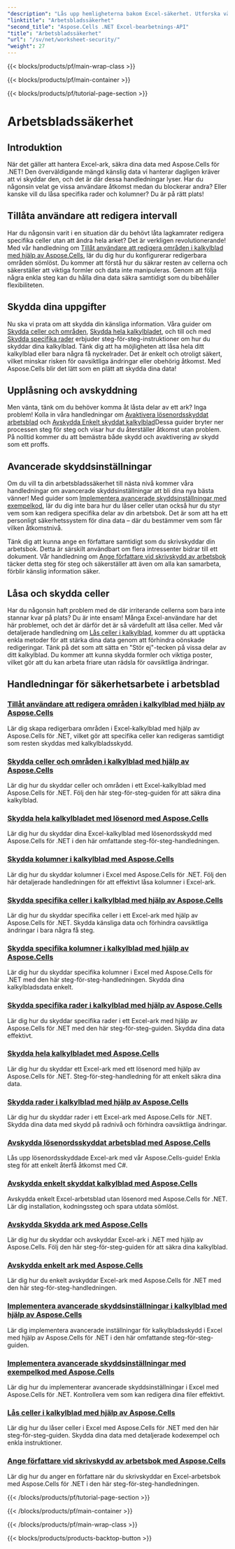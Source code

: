 ```yaml
---
"description": "Lås upp hemligheterna bakom Excel-säkerhet. Utforska våra omfattande handledningar om Aspose.Cells för .NET för att skydda, redigera och hantera dina kalkylblad utan ansträngning."
"linktitle": "Arbetsbladssäkerhet"
"second_title": "Aspose.Cells .NET Excel-bearbetnings-API"
"title": "Arbetsbladssäkerhet"
"url": "/sv/net/worksheet-security/"
"weight": 27
---
```


{{< blocks/products/pf/main-wrap-class >}}

{{< blocks/products/pf/main-container >}}

{{< blocks/products/pf/tutorial-page-section >}}

# Arbetsbladssäkerhet

## Introduktion

När det gäller att hantera Excel-ark, säkra dina data med Aspose.Cells för .NET! Den överväldigande mängd känslig data vi hanterar dagligen kräver att vi skyddar den, och det är där dessa handledningar lyser. Har du någonsin velat ge vissa användare åtkomst medan du blockerar andra? Eller kanske vill du låsa specifika rader och kolumner? Du är på rätt plats!

## Tillåta användare att redigera intervall
Har du någonsin varit i en situation där du behövt låta lagkamrater redigera specifika celler utan att ändra hela arket? Det är verkligen revolutionerande! Med vår handledning om [Tillåt användare att redigera områden i kalkylblad med hjälp av Aspose.Cells](./allow-edit-ranges/), lär du dig hur du konfigurerar redigerbara områden sömlöst. Du kommer att förstå hur du säkrar resten av cellerna och säkerställer att viktiga formler och data inte manipuleras. Genom att följa några enkla steg kan du hålla dina data säkra samtidigt som du bibehåller flexibiliteten.

## Skydda dina uppgifter
Nu ska vi prata om att skydda din känsliga information. Våra guider om [Skydda celler och områden](./protect-cells-and-ranges/), [Skydda hela kalkylbladet](./protect-worksheet/), och till och med [Skydda specifika rader](./protect-specific-rows/) erbjuder steg-för-steg-instruktioner om hur du skyddar dina kalkylblad. Tänk dig att ha möjligheten att låsa hela ditt kalkylblad eller bara några få nyckelrader. Det är enkelt och otroligt säkert, vilket minskar risken för oavsiktliga ändringar eller obehörig åtkomst. Med Aspose.Cells blir det lätt som en plätt att skydda dina data!

## Upplåsning och avskyddning
Men vänta, tänk om du behöver komma åt låsta delar av ett ark? Inga problem! Kolla in våra handledningar om [Avaktivera lösenordsskyddat arbetsblad](./unprotect-password-worksheet/) och [Avskydda Enkelt skyddat kalkylblad](./unprotect-simply-protected/)Dessa guider bryter ner processen steg för steg och visar hur du återställer åtkomst utan problem. På nolltid kommer du att bemästra både skydd och avaktivering av skydd som ett proffs.

## Avancerade skyddsinställningar

Om du vill ta din arbetsbladssäkerhet till nästa nivå kommer våra handledningar om avancerade skyddsinställningar att bli dina nya bästa vänner! Med guider som [Implementera avancerade skyddsinställningar med exempelkod](./advanced-protection-settings-example-code/), lär du dig inte bara hur du låser celler utan också hur du styr vem som kan redigera specifika delar av din arbetsbok. Det är som att ha ett personligt säkerhetssystem för dina data – där du bestämmer vem som får vilken åtkomstnivå. 

Tänk dig att kunna ange en författare samtidigt som du skrivskyddar din arbetsbok. Detta är särskilt användbart om flera intressenter bidrar till ett dokument. Vår handledning om [Ange författare vid skrivskydd av arbetsbok](./specify-author-write-protect-workbook/) täcker detta steg för steg och säkerställer att även om alla kan samarbeta, förblir känslig information säker.

## Låsa och skydda celler

Har du någonsin haft problem med de där irriterande cellerna som bara inte stannar kvar på plats? Du är inte ensam! Många Excel-användare har det här problemet, och det är därför det är så värdefullt att låsa celler. Med vår detaljerade handledning om [Lås celler i kalkylblad](./lock-cells/), kommer du att upptäcka enkla metoder för att stärka dina data genom att förhindra oönskade redigeringar. Tänk på det som att sätta en "Stör ej"-tecken på vissa delar av ditt kalkylblad. Du kommer att kunna skydda formler och viktiga poster, vilket gör att du kan arbeta friare utan rädsla för oavsiktliga ändringar. 

## Handledningar för säkerhetsarbete i arbetsblad
### [Tillåt användare att redigera områden i kalkylblad med hjälp av Aspose.Cells](./allow-edit-ranges/)
Lär dig skapa redigerbara områden i Excel-kalkylblad med hjälp av Aspose.Cells för .NET, vilket gör att specifika celler kan redigeras samtidigt som resten skyddas med kalkylbladsskydd.
### [Skydda celler och områden i kalkylblad med hjälp av Aspose.Cells](./protect-cells-and-ranges/)
Lär dig hur du skyddar celler och områden i ett Excel-kalkylblad med Aspose.Cells för .NET. Följ den här steg-för-steg-guiden för att säkra dina kalkylblad.
### [Skydda hela kalkylbladet med lösenord med Aspose.Cells](./protect-worksheet-password/)
Lär dig hur du skyddar dina Excel-kalkylblad med lösenordsskydd med Aspose.Cells för .NET i den här omfattande steg-för-steg-handledningen.
### [Skydda kolumner i kalkylblad med Aspose.Cells](./protect-columns/)
Lär dig hur du skyddar kolumner i Excel med Aspose.Cells för .NET. Följ den här detaljerade handledningen för att effektivt låsa kolumner i Excel-ark.
### [Skydda specifika celler i kalkylblad med hjälp av Aspose.Cells](./protect-specific-cells/)
Lär dig hur du skyddar specifika celler i ett Excel-ark med hjälp av Aspose.Cells för .NET. Skydda känsliga data och förhindra oavsiktliga ändringar i bara några få steg.
### [Skydda specifika kolumner i kalkylblad med hjälp av Aspose.Cells](./protect-specific-columns/)
Lär dig hur du skyddar specifika kolumner i Excel med Aspose.Cells för .NET med den här steg-för-steg-handledningen. Skydda dina kalkylbladsdata enkelt.
### [Skydda specifika rader i kalkylblad med hjälp av Aspose.Cells](./protect-specific-rows/)
Lär dig hur du skyddar specifika rader i ett Excel-ark med hjälp av Aspose.Cells för .NET med den här steg-för-steg-guiden. Skydda dina data effektivt.
### [Skydda hela kalkylbladet med Aspose.Cells](./protect-worksheet/)
Lär dig hur du skyddar ett Excel-ark med ett lösenord med hjälp av Aspose.Cells för .NET. Steg-för-steg-handledning för att enkelt säkra dina data.
### [Skydda rader i kalkylblad med hjälp av Aspose.Cells](./protect-rows/)
Lär dig hur du skyddar rader i ett Excel-ark med Aspose.Cells för .NET. Skydda dina data med skydd på radnivå och förhindra oavsiktliga ändringar.
### [Avskydda lösenordsskyddat arbetsblad med Aspose.Cells](./unprotect-password-worksheet/)
Lås upp lösenordsskyddade Excel-ark med vår Aspose.Cells-guide! Enkla steg för att enkelt återfå åtkomst med C#. 
### [Avskydda enkelt skyddat kalkylblad med Aspose.Cells](./unprotect-simply-protected/)
Avskydda enkelt Excel-arbetsblad utan lösenord med Aspose.Cells för .NET. Lär dig installation, kodningssteg och spara utdata sömlöst.
### [Avskydda Skydda ark med Aspose.Cells](./unprotect-protect-sheet/)
Lär dig hur du skyddar och avskyddar Excel-ark i .NET med hjälp av Aspose.Cells. Följ den här steg-för-steg-guiden för att säkra dina kalkylblad.
### [Avskydda enkelt ark med Aspose.Cells](./unprotect-simple-sheet/)
Lär dig hur du enkelt avskyddar Excel-ark med Aspose.Cells för .NET med den här steg-för-steg-handledningen.
### [Implementera avancerade skyddsinställningar i kalkylblad med hjälp av Aspose.Cells](./implement-advanced-protection-settings/)
Lär dig implementera avancerade inställningar för kalkylbladsskydd i Excel med hjälp av Aspose.Cells för .NET i den här omfattande steg-för-steg-guiden.
### [Implementera avancerade skyddsinställningar med exempelkod med Aspose.Cells](./advanced-protection-settings-example-code/)
Lär dig hur du implementerar avancerade skyddsinställningar i Excel med Aspose.Cells för .NET. Kontrollera vem som kan redigera dina filer effektivt.
### [Lås celler i kalkylblad med hjälp av Aspose.Cells](./lock-cells/)
Lär dig hur du låser celler i Excel med Aspose.Cells för .NET med den här steg-för-steg-guiden. Skydda dina data med detaljerade kodexempel och enkla instruktioner.
### [Ange författare vid skrivskydd av arbetsbok med Aspose.Cells](./specify-author-write-protect-workbook/)
Lär dig hur du anger en författare när du skrivskyddar en Excel-arbetsbok med Aspose.Cells för .NET i den här steg-för-steg-handledningen.

{{< /blocks/products/pf/tutorial-page-section >}}

{{< /blocks/products/pf/main-container >}}

{{< /blocks/products/pf/main-wrap-class >}}

{{< blocks/products/products-backtop-button >}}